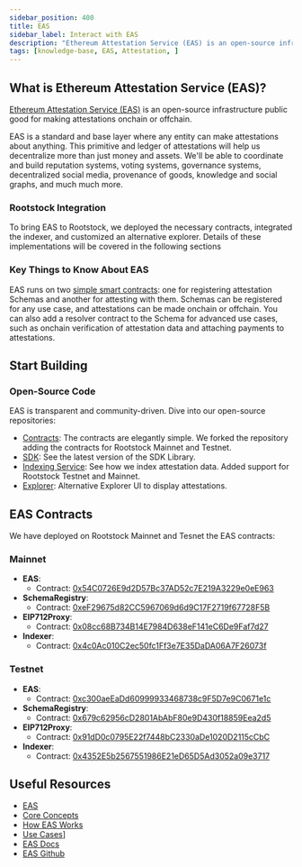 ```yaml
---
sidebar_position: 400
title: EAS
sidebar_label: Interact with EAS
description: "Ethereum Attestation Service (EAS) is an open-source infrastructure public good for making attestations onchain or offchain.. Learn how to use it on Rootstock."
tags: [knowledge-base, EAS, Attestation, ]
---
```


## What is Ethereum Attestation Service (EAS)?
[Ethereum Attestation Service (EAS)](https://attest.org/) is an open-source infrastructure public good for making attestations onchain or offchain.

EAS is a standard and base layer where any entity can make attestations about anything. This primitive and ledger of attestations will help us decentralize more than just money and assets. We'll be able to coordinate and build reputation systems, voting systems, governance systems, decentralized social media, provenance of goods, knowledge and social graphs, and much much more.

### Rootstock Integration
To bring EAS to Rootstock, we deployed the necessary contracts, integrated the indexer, and customized an alternative explorer. Details of these implementations will be covered in the following sections

### Key Things to Know About EAS

EAS runs on two [simple smart contracts](https://docs.attest.org/docs/core--concepts/how-eas-works): one for registering attestation Schemas and another for attesting with them. Schemas can be registered for any use case, and attestations can be made onchain or offchain. You can also add a resolver contract to the Schema for advanced use cases, such as onchain verification of attestation data and attaching payments to attestations.

## Start Building

### Open-Source Code

EAS is transparent and community-driven. Dive into our open-source repositories:

- [Contracts](https://github.com/rsksmart/eas-contracts): The contracts are elegantly simple. We forked the repository adding the contracts for Rootstock Mainnet and Testnet.
- [SDK](https://github.com/ethereum-attestation-service/eas-sdk): See the latest version of the SDK Library.
- [Indexing Service](https://github.com/rsksmart/eas-indexing-service): See how we index attestation data. Added support for Rootstock Testnet and Mainnet.
- [Explorer](https://github.com/rsksmart/EAS-devtool): Alternative Explorer UI to display attestations.

## EAS Contracts
We have deployed on Rootstock Mainnet and Tesnet the EAS contracts:

### Mainnet

* **EAS**:
  * Contract: [0x54C0726E9d2D57Bc37AD52c7E219A3229e0eE963](https://explorer.rootstock.io/address/0x54c0726e9d2d57bc37ad52c7e219a3229e0ee963)  
* **SchemaRegistry**:
  * Contract: [0xeF29675d82CC5967069d6d9C17F2719f67728F5B](https://explorer.rootstock.io/address/0xeF29675d82CC5967069d6d9C17F2719f67728F5B)
* **EIP712Proxy**:
  * Contract: [0x08cc68B734B14E7984D638eF141eC6De9Faf7d27](https://explorer.rootstock.io/address/0x08cc68B734B14E7984D638eF141eC6De9Faf7d27)
* **Indexer**:
  * Contract: [0x4c0Ac010C2ec50fc1Ff3e7E35DaDA06A7F26073f](https://explorer.rootstock.io/address/0x4c0Ac010C2ec50fc1Ff3e7E35DaDA06A7F26073f)

### Testnet

* **EAS**:
  * Contract: [0xc300aeEaDd60999933468738c9F5D7e9C0671e1c](https://explorer.testnet.rootstock.io/0xc300aeEaDd60999933468738c9F5D7e9C0671e1c)
* **SchemaRegistry**:
  * Contract: [0x679c62956cD2801AbAbF80e9D430f18859Eea2d5](https://explorer.testnet.rootstock.io/0x679c62956cD2801AbAbF80e9D430f18859Eea2d5)
* **EIP712Proxy**:
  * Contract: [0x91dD0c0795E22f7448bC2330aDe1020D2115cCbC](https://explorer.testnet.rootstock.io/0x91dD0c0795E22f7448bC2330aDe1020D2115cCbC)
* **Indexer**:
  * Contract: [0x4352E5b2567551986E21eD65D5Ad3052a09e3717](https://explorer.testnet.rootstock.io/address/0x4352E5b2567551986E21eD65D5Ad3052a09e3717)


## Useful Resources

- [EAS](https://attest.org/)
- [Core Concepts](https://docs.attest.org/docs/category/core-concepts)
- [How EAS Works](https://docs.attest.org/docs/core--concepts/how-eas-works)
- [Use Cases](https://docs.attest.org/docs/quick--start/use-cases-overview)]
- [EAS Docs](https://docs.attest.org/docs/welcome)
- [EAS Github](https://github.com/ethereum-attestation-service)